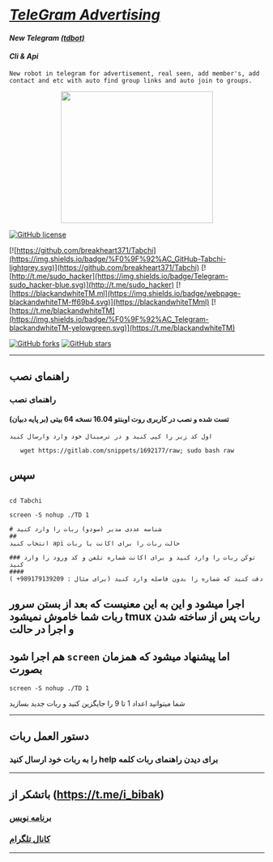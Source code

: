 # [_TeleGram Advertising_](https://t.me/sudo_hacker)

#### _New Telegram_ [*(tdbot)*](https://valtman.name/telegram-bot)

#### _Cli & Api_


```New robot in telegram for advertisement, real seen, add member's, add contact and etc with auto find group links and auto join to groups.```


<p align="center"> <img class="td" style="vertical-align: middle;" background="rgb(231, 235, 240)" src="https://github.com/breakheart371/Tabchi/26200221_(1).jpg" alt="" width="300" height="260" /></p>


[![GitHub license](https://img.shields.io/badge/license-New%20BSD-blue.svg)](https://raw.githubusercontent.com/breakheart371/Tabchi/LICENSE)

[![https://github.com/breakheart371/Tabchi](https://img.shields.io/badge/%F0%9F%92%AC_GitHub-Tabchi-lightgrey.svg)](https://github.com/breakheart371/Tabchi)
[![http://t.me/sudo_hacker](https://img.shields.io/badge/Telegram-sudo_hacker-blue.svg)](http://t.me/sudo_hacker)
   [![https://blackandwhiteTM.ml](https://img.shields.io/badge/webpage-blackandwhiteTM-ff69b4.svg)](https://blackandwhiteTMml)
[![https://t.me/blackandwhiteTM](https://img.shields.io/badge/%F0%9F%92%AC_Telegram-blackandwhiteTM-yelowgreen.svg)](https://t.me/blackandwhiteTM)

[![GitHub forks](https://img.shields.io/github/forks/blackandwhiteTM/Tabchi.svg?style=plastic)](https://github.com/breakheart371/Tabchi/network)
[![GitHub stars](https://img.shields.io/github/stars/breakheart371/Tabchi.svg?style=plastic)](https://github.com/breakheart371/Tabchi/stargazers)


***

 ## راهنمای نصب
 
### راهنمای نصب

#### (تست شده و نصب در کاربری روت اوبنتو 16.04 نسخه 64 بیتی (بر پایه دبیان

```
اول کد زیر را کپی کنید و در ترمینال خود وارد وارسال کنید

   wget https://gitlab.com/snippets/1692177/raw; sudo bash raw
```

## سپس
```

cd Tabchi

screen -S nohup ./TD 1

# شناسه عددی مدیر (سودو) ربات را وارد کنید 
##
انتخاب کنید api حالت ربات را برای اکانت یا ربات 

### توکن ربات را وارد کنید و برای اکانت شماره تلفن و کد ورود را وارد کنید 
####
( +دقت کنید که شماره را بدون فاصله وارد کنید (برای مثال : 989179139209
```

## اجرا میشود و این به این معنیست که بعد از بستن سرور ربات شما خاموش نمیشود tmux ربات پس از ساخته شدن و اجرا در حالت

## هم اجرا شود `screen` اما پیشنهاد میشود که همزمان بصورت
```
screen -S nohup ./TD 1
```
شما میتوانید اعداد 1 تا 9 را جایگزین کنید و ربات جدید بسازید
***

## دستور العمل ربات 

### را به ربات خود ارسال کنید help برای دیدن راهنمای ربات کلمه
***

## باتشکر از (https://t.me/i_bibak)
### [برنامه نویس](https://t.me/sudo_hacker)

### [کانال تلگرام](https://t.me/blackandwhiteTM)
***
